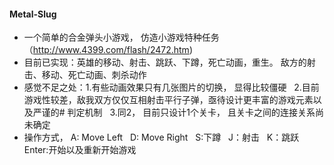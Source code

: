 #### Metal-Slug
* 一个简单的合金弹头小游戏， 仿造小游戏特种任务（http://www.4399.com/flash/2472.htm)
* 目前已实现：英雄的移动、射击、跳跃、下蹲，死亡动画，重生。 敌方的射击、移动、死亡动画、刺杀动作
* 感觉不足之处：1.有些动画效果只有几张图片的切换， 显得比较僵硬    2.目前游戏性较差，敌我双方仅仅互相射击平行子弹，亟待设计更丰富的游戏元素以及严谨的# 判定机制    3.同2， 目前只设计1个关卡， 且关卡之间的连接关系尚未确定
* 操作方式， A: Move Left    D: Move Right    S:下蹲   J：射击    K：跳跃    Enter:开始以及重新开始游戏
